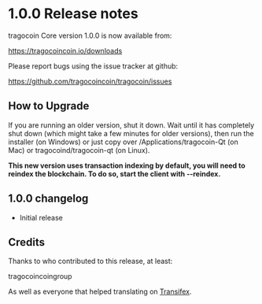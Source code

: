 1.0.0 Release notes
====================

tragocoin Core version 1.0.0 is now available from:

  https://tragocoincoin.io/downloads

Please report bugs using the issue tracker at github:

  https://github.com/tragocoincoin/tragocoin/issues


How to Upgrade
--------------

If you are running an older version, shut it down. Wait until it has completely
shut down (which might take a few minutes for older versions), then run the
installer (on Windows) or just copy over /Applications/tragocoin-Qt (on Mac) or
tragocoind/tragocoin-qt (on Linux).

**This new version uses transaction indexing by default, you will need to reindex 
the blockchain. To do so, start the client with --reindex.**


1.0.0 changelog
----------------
- Initial release


Credits
--------

Thanks to who contributed to this release, at least:

tragocoincoingroup

As well as everyone that helped translating on [Transifex](https://www.transifex.com/projects/p/tragocoin/).
